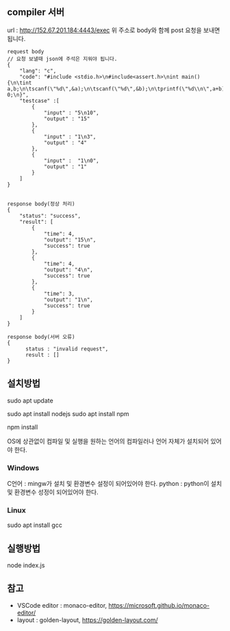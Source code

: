 ## compiler 서버

url : http://152.67.201.184:4443/exec
위 주소로 body와 함께 post 요청을 보내면 됩니다.

```
request body
// 요청 보낼때 json에 주석은 지워야 됩니다.
{
    "lang": "c",
    "code": "#include <stdio.h>\n#include<assert.h>\nint main(){\n\tint a,b;\n\tscanf(\"%d\",&a);\n\tscanf(\"%d\",&b);\n\tprintf(\"%d\\n\",a+b);\n\treturn 0;\n}",
    "testcase" :[
        {
            "input" : "5\n10",
            "output" : "15"
        },
        {
            "input" : "1\n3",
            "output" : "4"
        },
        {
            "input" :  "1\n0",
            "output" : "1"
        }
    ]
}


response body(정상 처리)
{
    "status": "success",
    "result": [
        {
            "time": 4,
            "output": "15\n",
            "success": true
        },
        {
            "time": 4,
            "output": "4\n",
            "success": true
        },
        {
            "time": 3,
            "output": "1\n",
            "success": true
        }
    ]
}

response body(서버 오류)
{
      status : "invalid request",
      result : []
}
```
## 설치방법

sudo apt update

sudo apt install nodejs
sudo apt install npm

npm install


OS에 상관없이 컴파일 및 실행을 원하는 언어의 컴파일러나 언어 자체가 설치되어 있어야 한다.


### Windows
C언어 : mingw가 설치 및 환경변수 설정이 되어있어야 한다.
python : python이 설치 및 환경변수 성정이 되어있어야 한다.

### Linux

sudo apt install gcc


## 실행방법

node index.js


## 참고
- VSCode editor : monaco-editor, https://microsoft.github.io/monaco-editor/
- layout : golden-layout, https://golden-layout.com/
